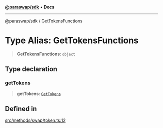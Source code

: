 [**@paraswap/sdk**](../README.md) • **Docs**

***

[@paraswap/sdk](../globals.md) / GetTokensFunctions

# Type Alias: GetTokensFunctions

> **GetTokensFunctions**: `object`

## Type declaration

### getTokens

> **getTokens**: [`GetTokens`](../-internal-/type-aliases/GetTokens.md)

## Defined in

[src/methods/swap/token.ts:12](https://github.com/paraswap/paraswap-sdk/blob/master/src/methods/swap/token.ts#L12)
